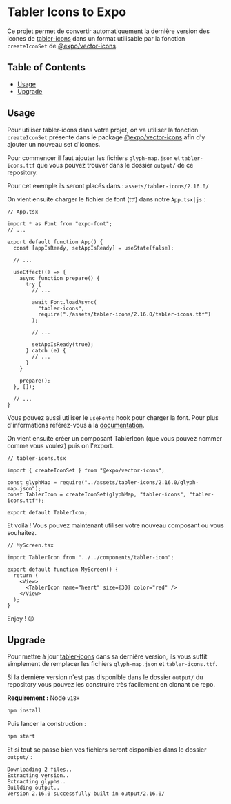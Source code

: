 # Tabler Icons to Expo

Ce projet permet de convertir automatiquement la dernière version des icones de [tabler-icons](https://tabler-icons.io) dans un format utilisable par la fonction `createIconSet` de [@expo/vector-icons](https://docs.expo.dev/guides/icons/).

## Table of Contents

- [Usage](#usage)
- [Upgrade](#upgrade)

## Usage

Pour utiliser tabler-icons dans votre projet, on va utiliser la fonction `createIconSet` présente dans le package [@expo/vector-icons](https://docs.expo.dev/guides/icons/) afin d'y ajouter un nouveau set d'icones.

Pour commencer il faut ajouter les fichiers `glyph-map.json` et `tabler-icons.ttf` que vous pouvez trouver dans le dossier `output/` de ce repository.

Pour cet exemple ils seront placés dans : `assets/tabler-icons/2.16.0/`

On vient ensuite charger le fichier de font (ttf) dans notre `App.tsx|js` :

```tsx
// App.tsx

import * as Font from "expo-font";
// ...

export default function App() {
  const [appIsReady, setAppIsReady] = useState(false);

  // ...

  useEffect(() => {
    async function prepare() {
      try {
        // ...

        await Font.loadAsync(
          "tabler-icons",
          require("./assets/tabler-icons/2.16.0/tabler-icons.ttf")
        );

        // ...

        setAppIsReady(true);
      } catch (e) {
        // ...
      }
    }

    prepare();
  }, []);

  // ...
}
```

Vous pouvez aussi utiliser le `useFonts` hook pour charger la font. Pour plus d'informations référez-vous à la [documentation](https://docs.expo.dev/versions/latest/sdk/font/).

On vient ensuite créer un composant TablerIcon (que vous pouvez nommer comme vous voulez) puis on l'export.

```tsx
// tabler-icons.tsx

import { createIconSet } from "@expo/vector-icons";

const glyphMap = require("../assets/tabler-icons/2.16.0/glyph-map.json");
const TablerIcon = createIconSet(glyphMap, "tabler-icons", "tabler-icons.ttf");

export default TablerIcon;
```

Et voilà ! Vous pouvez maintenant utiliser votre nouveau composant ou vous souhaitez.

```tsx
// MyScreen.tsx

import TablerIcon from "../../components/tabler-icon";

export default function MyScreen() {
  return (
    <View>
      <TablerIcon name="heart" size={30} color="red" />
    </View>
  );
}
```

Enjoy ! 😉

## Upgrade

Pour mettre à jour [tabler-icons](https://tabler-icons.io) dans sa dernière version, ils vous suffit simplement de remplacer les fichiers `glyph-map.json` et `tabler-icons.ttf`.

Si la dernière version n'est pas disponible dans le dossier `output/` du repository vous pouvez les construire très facilement en clonant ce repo.

**Requirement :** Node `v18+`

```sh
npm install
```

Puis lancer la construction :

```sh
npm start
```

Et si tout se passe bien vos fichiers seront disponibles dans le dossier `output/` :

```
Downloading 2 files..
Extracting version..
Extracting glyphs..
Building output..
Version 2.16.0 successfully built in output/2.16.0/
```
